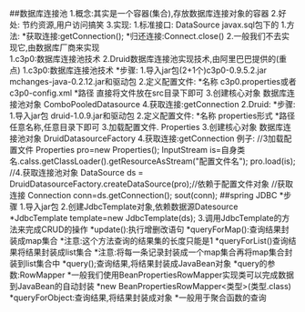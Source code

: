 ##数据库连接池
	1.概念:其实是一个容器(集合),存放数据库连接对象的容器
	2.好处:
			节约资源,用户访问搞笑
	3.实现:
		1.标准接口: DataSource javax.sql包下的
			1.方法:
				*获取连接:getConnection();
				*归还连接:Connect.close()
		2.一般我们不去实现它,由数据库厂商来实现	
			1.c3p0:数据库连接池技术
			2.Druid数据库连接池实现技术,由阿里巴巴提供的(重点)
1.c3p0:数据库连接池技术
	*步骤:
		1.导入jar包(2+1个)c3p0-0.9.5.2.jar mchanges-java-0.2.12.jar和驱动包
		2.定义配置文件:
			*名称 c3p0.properties或者c3p0-config.xml
			*路径 直接将文件放在src目录下即可
		3.创建核心对象 数据库连接池对象 ComboPooledDatasource
		4.获取连接:getConnection
2.Druid:
	*步骤:
		1.导入jar包 druid-1.0.9.jar和驱动包
		2.定义配置文件:
			*名称 properties形式
			*路径 任意名称,任意目录下即可
		3.加载配置文件. Properties
		3.创建核心对象 数据库连接池对象 DruidDatasourceFactory
		4.获取连接:getConnection
	例子:
		//3加载配置文件
		Properties pro=new Properties();
		InputStream is=自身类名.calss.getClassLoader().getResourceAsStream("配置文件名");
		pro.load(is);
		//4.获取连接池对象
		DataSource ds = DruidDatasourceFactory.createDataSource(pro);//依赖于配置文件对象
		//获取连接
		Connection conn=ds.getConnection();
		sout(conn);
##spring JDBC
	*步骤
		1.导入jar包
		2.创建JdbcTemplate对象,依赖数据源Datesource
			*JdbcTemplate template=new JdbcTemplate(ds);
		3.调用JdbcTemplate的方法来完成CRUD的操作
			*update():执行增删改语句
			*queryForMap():查询结果封装成map集合
				*注意:这个方法查询的结果集的长度只能是1
			*queryForList()查询结果将结果封装成list集合
				*注意:将每一条记录封装成一个map集合再将map集合封装到list集合中
			*query();查询结果,将结果封装成JavaBean对象
				*query的参数:RowMapper
					*一般我们使用BeanPropertiesRowMapper实现类可以完成数据到JavaBean的自动封装
					*new BeanPropertiesRowMapper<类型>(类型.class)	
			*queryForObject:查询结果,将结果封装成对象
				*一般用于聚合函数的查询
		